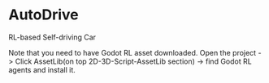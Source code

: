 # AutoDrive
RL-based Self-driving Car

Note that you need to have Godot RL asset downloaded.
Open the project -> Click AssetLib(on top 2D-3D-Script-AssetLib section) 
-> find Godot RL agents and install it.
